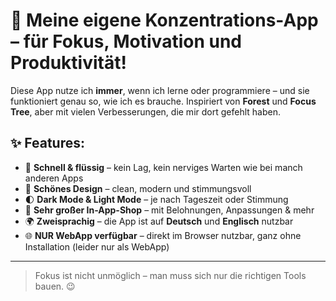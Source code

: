 # 🌱 Meine eigene Konzentrations-App – für Fokus, Motivation und Produktivität!

Diese App nutze ich **immer**, wenn ich lerne oder programmiere – und sie funktioniert genau so, wie ich es brauche. Inspiriert von **Forest** und **Focus Tree**, aber mit vielen Verbesserungen, die mir dort gefehlt haben.

## ✨ Features:

- 🚀 **Schnell & flüssig** – kein Lag, kein nerviges Warten wie bei manch anderen Apps
- 🎨 **Schönes Design** – clean, modern und stimmungsvoll
- 🌓 **Dark Mode & Light Mode** – je nach Tageszeit oder Stimmung
- 🛒 **Sehr großer In-App-Shop** – mit Belohnungen, Anpassungen & mehr
- 🌍 **Zweisprachig** – die App ist auf **Deutsch** und **Englisch** nutzbar
- 🌐 **NUR WebApp verfügbar** – direkt im Browser nutzbar, ganz ohne Installation (leider nur als WebApp)

---

> Fokus ist nicht unmöglich – man muss sich nur die richtigen Tools bauen. 😉
